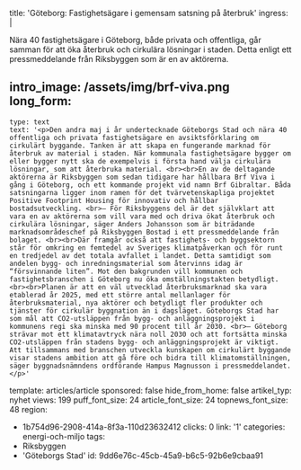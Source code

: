 title: 'Göteborg: Fastighetsägare i gemensam satsning på återbruk'
ingress: |
  <p>Nära 40 fastighetsägare i Göteborg, både privata och offentliga, går samman för att öka återbruk och cirkulära lösningar i staden. Detta enligt ett pressmeddelande från Riksbyggen som är en av aktörerna.
  </p>
  
intro_image: /assets/img/brf-viva.png
long_form:
  -
    type: text
    text: '<p>Den andra maj i år undertecknade Göteborgs Stad och nära 40 offentliga och privata fastighetsägare en avsiktsförklaring om cirkulärt byggande. Tanken är att skapa en fungerande marknad för återbruk av material i staden. När kommunala fastighetsägare bygger om eller bygger nytt ska de exempelvis i första hand välja cirkulära lösningar, som att återbruka material. <br><br>En av de deltagande aktörerna är Riksbyggen som sedan tidigare har hållbara Brf Viva i gång i Göteborg, och ett kommande projekt vid namn Brf Gibraltar. Båda satsningarna ligger inom ramen för det tvärvetenskapliga projektet Positive Footprint Housing för innovativ och hållbar bostadsutveckling. <br>– För Riksbyggens del är det självklart att vara en av aktörerna som vill vara med och driva ökat återbruk och cirkulära lösningar, säger Anders Johansson som är biträdande marknadsområdeschef på Riksbyggen Bostad i ett pressmeddelande från bolaget. <br><br>Där framgår också att fastighets- och byggsektorn står för omkring en femtedel av Sveriges klimatpåverkan och för runt en tredjedel av det totala avfallet i landet. Detta samtidigt som andelen bygg- och inredningsmaterial som återvinns idag är “försvinnande liten”. Mot den bakgrunden vill kommunen och fastighetsbranschen i Göteborg nu öka omställningstakten betydligt. <br><br>Planen är att en väl utvecklad återbruksmarknad ska vara etablerad år 2025, med ett större antal mellanlager för återbruksmaterial, nya aktörer och betydligt fler produkter och tjänster för cirkulär byggnation än i dagsläget. Göteborgs Stad har som mål att CO2-utsläppen från bygg- och anläggningsprojekt i kommunens regi ska minska med 90 procent till år 2030. <br>– Göteborg strävar mot ett klimatavtryck nära noll 2030 och att fortsätta minska CO2-utsläppen från stadens bygg- och anläggningsprojekt är viktigt. Att tillsammans med branschen utveckla kunskapen om cirkulärt byggande visar stadens ambition att gå före och bidra till klimatomställningen, säger byggnadsnämndens ordförande Hampus Magnusson i pressmeddelandet.</p>'
template: articles/article
sponsored: false
hide_from_home: false
artikel_typ: nyhet
views: 199
puff_font_size: 24
article_font_size: 24
topnews_font_size: 48
region:
  - 1b754d96-2908-414a-8f3a-110d23632412
clicks: 0
link: '1'
categories: energi-och-miljo
tags:
  - Riksbyggen
  - 'Göteborgs Stad'
id: 9dd6e76c-45cb-45a9-b6c5-92b6e9cbaa91
